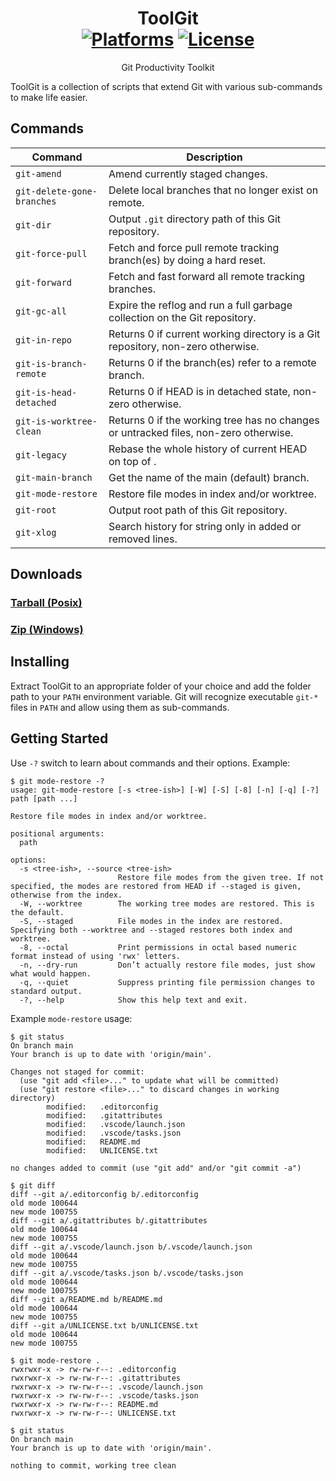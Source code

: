 <div align="center">

ToolGit  
[![Platforms](https://img.shields.io/badge/platforms-cygwin%20%7C%20posix-blue)](https://github.com/ahmetsait/toolgit/releases) [![License](https://img.shields.io/github/license/ahmetsait/toolgit)](UNLICENSE.txt)
===
Git Productivity Toolkit
</div>

ToolGit is a collection of scripts that extend Git with various sub-commands to make life easier.

Commands
--------
| Command                     | Description                                                                           |
| -------                     | -----------                                                                           |
| `git-amend`                 | Amend currently staged changes.                                                       |
| `git-delete-gone-branches`  | Delete local branches that no longer exist on remote.                                 |
| `git-dir`                   | Output `.git` directory path of this Git repository.                                  |
| `git-force-pull`            | Fetch and force pull remote tracking branch(es) by doing a hard reset.                |
| `git-forward`               | Fetch and fast forward all remote tracking branches.                                  |
| `git-gc-all`                | Expire the reflog and run a full garbage collection on the Git repository.            |
| `git-in-repo`               | Returns 0 if current working directory is a Git repository, non-zero otherwise.       |
| `git-is-branch-remote`      | Returns 0 if the branch(es) refer to a remote branch.                                 |
| `git-is-head-detached`      | Returns 0 if HEAD is in detached state, non-zero otherwise.                           |
| `git-is-worktree-clean`     | Returns 0 if the working tree has no changes or untracked files, non-zero otherwise.  |
| `git-legacy`                | Rebase the whole history of current HEAD on top of <revision>.                        |
| `git-main-branch`           | Get the name of the main (default) branch.                                            |
| `git-mode-restore`          | Restore file modes in index and/or worktree.                                          |
| `git-root`                  | Output root path of this Git repository.                                              |
| `git-xlog`                  | Search history for string only in added or removed lines.                             |

Downloads
---------
### [Tarball (Posix)](https://github.com/ahmetsait/toolgit/archive/refs/heads/main.tar.gz)
### [Zip (Windows)](https://github.com/ahmetsait/toolgit/archive/refs/heads/main.zip)

Installing
----------
Extract ToolGit to an appropriate folder of your choice and add the folder path to your `PATH` environment variable. Git will recognize executable `git-*` files in `PATH` and allow using them as sub-commands.

Getting Started
---------------
Use `-?` switch to learn about commands and their options. Example:
```
$ git mode-restore -?
usage: git-mode-restore [-s <tree-ish>] [-W] [-S] [-8] [-n] [-q] [-?] path [path ...]

Restore file modes in index and/or worktree.

positional arguments:
  path

options:
  -s <tree-ish>, --source <tree-ish>
                        Restore file modes from the given tree. If not specified, the modes are restored from HEAD if --staged is given, otherwise from the index.
  -W, --worktree        The working tree modes are restored. This is the default.
  -S, --staged          File modes in the index are restored. Specifying both --worktree and --staged restores both index and worktree.
  -8, --octal           Print permissions in octal based numeric format instead of using 'rwx' letters.
  -n, --dry-run         Don’t actually restore file modes, just show what would happen.
  -q, --quiet           Suppress printing file permission changes to standard output.
  -?, --help            Show this help text and exit.
```
Example `mode-restore` usage:
```
$ git status
On branch main
Your branch is up to date with 'origin/main'.

Changes not staged for commit:
  (use "git add <file>..." to update what will be committed)
  (use "git restore <file>..." to discard changes in working directory)
        modified:   .editorconfig
        modified:   .gitattributes
        modified:   .vscode/launch.json
        modified:   .vscode/tasks.json
        modified:   README.md
        modified:   UNLICENSE.txt

no changes added to commit (use "git add" and/or "git commit -a")
```
```
$ git diff
diff --git a/.editorconfig b/.editorconfig
old mode 100644
new mode 100755
diff --git a/.gitattributes b/.gitattributes
old mode 100644
new mode 100755
diff --git a/.vscode/launch.json b/.vscode/launch.json
old mode 100644
new mode 100755
diff --git a/.vscode/tasks.json b/.vscode/tasks.json
old mode 100644
new mode 100755
diff --git a/README.md b/README.md
old mode 100644
new mode 100755
diff --git a/UNLICENSE.txt b/UNLICENSE.txt
old mode 100644
new mode 100755
```
```
$ git mode-restore .
rwxrwxr-x -> rw-rw-r--: .editorconfig
rwxrwxr-x -> rw-rw-r--: .gitattributes
rwxrwxr-x -> rw-rw-r--: .vscode/launch.json
rwxrwxr-x -> rw-rw-r--: .vscode/tasks.json
rwxrwxr-x -> rw-rw-r--: README.md
rwxrwxr-x -> rw-rw-r--: UNLICENSE.txt
```
```
$ git status
On branch main
Your branch is up to date with 'origin/main'.

nothing to commit, working tree clean
```
